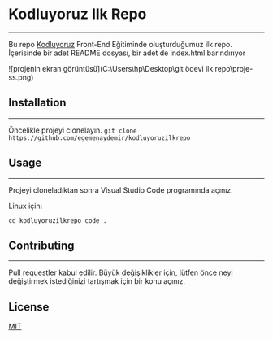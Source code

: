 # Kodluyoruz Ilk Repo
---
Bu repo [Kodluyoruz](https://kodluyoruz.org/tr/kodluyoruz/) Front-End Eğitiminde oluşturduğumuz ilk repo. İçerisinde bir adet README dosyası, bir adet de index.html barındırıyor

![projenin ekran görüntüsü](C:\Users\hp\Desktop\git ödevi ilk repo\proje-ss.png)

## Installation
---
Öncelikle projeyi clonelayın.
`git clone https://github.com/egemenaydemir/kodluyoruzilkrepo`

## Usage
---
Projeyi cloneladıktan sonra Visual Studio Code programında açınız.

Linux için:

`cd kodluyoruzilkrepo code .`

## Contributing
---
Pull requestler kabul edilir. Büyük değişiklikler için, lütfen önce neyi değiştirmek istediğinizi tartışmak için bir konu açınız.

## License
[MIT](https://choosealicense.com/licenses/mit/)